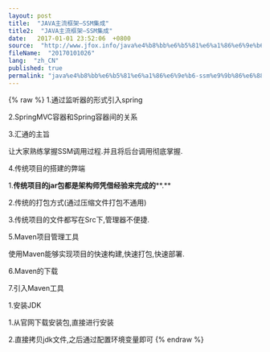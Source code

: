 ```yaml
---
layout: post
title:  "JAVA主流框架—SSM集成"
title2:  "JAVA主流框架—SSM集成"
date:   2017-01-01 23:52:06  +0800
source:  "http://www.jfox.info/java%e4%b8%bb%e6%b5%81%e6%a1%86%e6%9e%b6-ssm%e9%9b%86%e6%88%90.html"
fileName:  "20170101026"
lang:  "zh_CN"
published: true
permalink: "java%e4%b8%bb%e6%b5%81%e6%a1%86%e6%9e%b6-ssm%e9%9b%86%e6%88%90.html"
---
```

{% raw %}
1.通过监听器的形式引入spring

2.SpringMVC容器和Spring容器间的关系

3.汇通的主旨

让大家熟练掌握SSM调用过程.并且将后台调用彻底掌握.

4.传统项目的搭建的弊端

1.**传统项目的****jar****包都是架构师凭借经验来完成的****.**

2.传统的打包方式(通过压缩文件打包不通用)

3.传统项目的文件都写在Src下,管理器不便捷.

5.Maven项目管理工具

使用Maven能够实现项目的快速构建,快速打包,快速部署. 

6.Maven的下载

7.引入Maven工具

1.安装JDK

1.从官网下载安装包,直接进行安装

2.直接拷贝jdk文件,之后通过配置环境变量即可
{% endraw %}